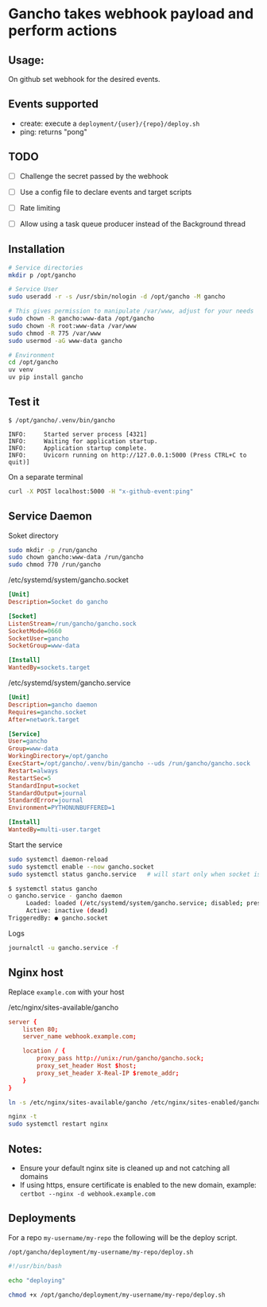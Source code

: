 # Gancho takes webhook payload and perform actions

## Usage:

On github set webhook for the desired events.

## Events supported

- create: execute a `deployment/{user}/{repo}/deploy.sh`
- ping: returns "pong"

## TODO

- [ ] Challenge the secret passed by the webhook
- [ ] Use a config file to declare events and target scripts
- [ ] Rate limiting
- [ ] Allow using a task queue producer instead of the Background thread


## Installation

```bash
# Service directories
mkdir p /opt/gancho

# Service User
sudo useradd -r -s /usr/sbin/nologin -d /opt/gancho -M gancho

# This gives permission to manipulate /var/www, adjust for your needs
sudo chown -R gancho:www-data /opt/gancho
sudo chown -R root:www-data /var/www
sudo chmod -R 775 /var/www
sudo usermod -aG www-data gancho

# Environment
cd /opt/gancho
uv venv
uv pip install gancho

```

## Test it

```console
$ /opt/gancho/.venv/bin/gancho

INFO:     Started server process [4321]
INFO:     Waiting for application startup.
INFO:     Application startup complete.
INFO:     Uvicorn running on http://127.0.0.1:5000 (Press CTRL+C to quit)]
```

On a separate terminal

```bash
curl -X POST localhost:5000 -H "x-github-event:ping"
```


## Service Daemon

Soket directory

```bash
sudo mkdir -p /run/gancho
sudo chown gancho:www-data /run/gancho
sudo chmod 770 /run/gancho
```

/etc/systemd/system/gancho.socket
```ini
[Unit]
Description=Socket do gancho

[Socket]
ListenStream=/run/gancho/gancho.sock
SocketMode=0660
SocketUser=gancho
SocketGroup=www-data

[Install]
WantedBy=sockets.target
```

/etc/systemd/system/gancho.service
```ini
[Unit]
Description=gancho daemon
Requires=gancho.socket
After=network.target

[Service]
User=gancho
Group=www-data
WorkingDirectory=/opt/gancho
ExecStart=/opt/gancho/.venv/bin/gancho --uds /run/gancho/gancho.sock
Restart=always
RestartSec=5
StandardInput=socket
StandardOutput=journal
StandardError=journal
Environment=PYTHONUNBUFFERED=1

[Install]
WantedBy=multi-user.target
```

Start the service

```bash
sudo systemctl daemon-reload
sudo systemctl enable --now gancho.socket
sudo systemctl status gancho.service   # will start only when socket is used
```

```bash
$ systemctl status gancho
○ gancho.service - gancho daemon
     Loaded: loaded (/etc/systemd/system/gancho.service; disabled; preset: enabled)
     Active: inactive (dead)
TriggeredBy: ● gancho.socket
```

Logs

```bash
journalctl -u gancho.service -f
```

## Nginx host

Replace `example.com` with your host


/etc/nginx/sites-available/gancho
```conf
server {
    listen 80;
    server_name webhook.example.com;

    location / {
        proxy_pass http://unix:/run/gancho/gancho.sock;
        proxy_set_header Host $host;
        proxy_set_header X-Real-IP $remote_addr;
    }
}
```

```bash
ln -s /etc/nginx/sites-available/gancho /etc/nginx/sites-enabled/gancho
```
```bash
nginx -t
sudo systemctl restart nginx
```

## Notes:

- Ensure your default nginx site is cleaned up and not catching all domains
- If using https, ensure certificate is enabled to the new domain, example: `certbot --nginx -d webhook.example.com`


## Deployments


For a repo `my-username/my-repo` the following will be the deploy script.

`/opt/gancho/deployment/my-username/my-repo/deploy.sh`
```bash
#!/usr/bin/bash

echo "deploying"
```
```bash
chmod +x /opt/gancho/deployment/my-username/my-repo/deploy.sh 
```



